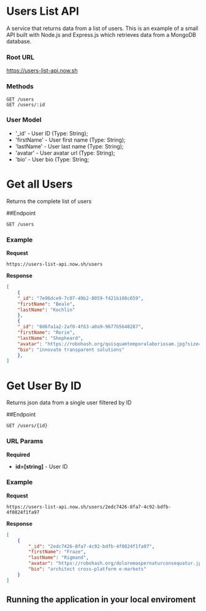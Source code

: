 # Users List API

A service that returns data from a list of users.
This is an example of a small API built with Node.js and Express.js which retrieves data from a MongoDB database.

### Root URL

https://users-list-api.now.sh

### Methods

    GET /users
    GET /users/:id

### User Model
- '_id' - User ID (Type: String);
- 'firstName' - User first name (Type: String);
- 'lastName' - User last name (Type: String);
- 'avatar' - User avatar url (Type: String);
- 'bio' - User bio (Type: String;


# Get all Users

Returns the complete list of users

##Endpoint

    GET /users


### Example
**Request**

    https://users-list-api.now.sh/users

**Response**
``` json
[
    {
    "_id": "7e96dce9-7c07-49b2-8059-f421b108c659",
    "firstName": "Beale",
    "lastName": "Kochlin"
    },
    {
    "_id": "0d6fa1a2-2af0-4f63-a0a9-9677b5648287",
    "firstName": "Rorie",
    "lastName": "Shepheard",
    "avatar": "https://robohash.org/quisquamtemporalaboriosam.jpg?size=100x100&set=set1",
    "bio": "innovate transparent solutions"
    },
]
```


# Get User By ID

Returns json data from a single user filtered by ID

##Endpoint

    GET /users/{id}

### URL Params

**Required**
- **id=[string]** - User ID

### Example
**Request**

    https://users-list-api.now.sh/users/2edc7426-8fa7-4c92-bdfb-4f0824f1fa97

**Response**
``` json
[
    {
        "_id": "2edc7426-8fa7-4c92-bdfb-4f0824f1fa97",
        "firstName": "Fraze",
        "lastName": "Rigmand",
        "avatar": "https://robohash.org/doloremaspernaturconsequatur.jpg?size=100x100&set=set1",
        "bio": "architect cross-platform e-markets"
    }
]
```


## Running the application in your local enviroment


